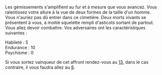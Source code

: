 Les gémissements s'amplifient au fur et à mesure que vous avancez. Vous ralentissez votre allure à la vue de deux formes de la taille d'un homme. Vous n'auriez pas dû entrer dans ce cimetière. Deux morts vivants se présentent à vous, à moitié squelette rempli d'asticots sortant de partout. Vous allez devoir combattre. Vos adversaires ont les caractéristiques suivantes :

Habileté : 5  
Endurance : 10  
Psychisme : 0  

Si vous sortez vainqueur de cet affront rendez-vous au [13](13), dans le cas contraire, il vous faudra allez au [8](8).